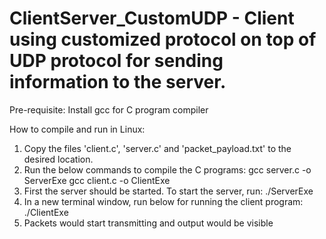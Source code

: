 # ClientServer_CustomUDP - Client using customized protocol on top of UDP protocol for sending information to the server.


Pre-requisite:
Install gcc for C program compiler

How to compile and run in Linux:

1. Copy the files 'client.c', 'server.c' and 'packet_payload.txt' to the desired location.
2. Run the below commands to compile the C programs:
	gcc server.c -o ServerExe
	gcc client.c -o ClientExe
3. First the server should be started. To start the server, run:
	./ServerExe
4. In a new terminal window, run below for running the client program:
	./ClientExe
5. Packets would start transmitting and output would be visible
